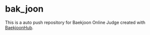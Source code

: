 # bak_joon
This is a auto push repository for Baekjoon Online Judge created with [BaekjoonHub](https://github.com/BaekjoonHub/BaekjoonHub).
